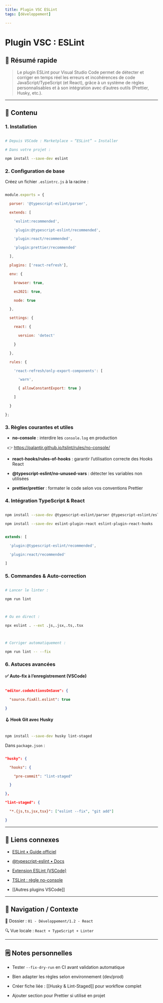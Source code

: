 ```yaml
---
title: Plugin VSC ESLint
tags: [développement]

---
```

  
# Plugin VSC : ESLint

## 🧠 Résumé rapide

  
> Le plugin ESLint pour Visual Studio Code permet de détecter et corriger en temps réel les erreurs et incohérences de code JavaScript/TypeScript (et React), grâce à un système de règles personnalisables et à son intégration avec d’autres outils (Prettier, Husky, etc.).

  
---

## 📌 Contenu

  

### 1. Installation

  

```bash

# Depuis VSCode : Marketplace → “ESLint” → Installer

# Dans votre projet :

npm install --save-dev eslint

```

  

### 2. Configuration de base

  

Créez un fichier `.eslintrc.js` à la racine :

  

```js

module.exports = {

  parser: '@typescript-eslint/parser',

  extends: [

    'eslint:recommended',

    'plugin:@typescript-eslint/recommended',

    'plugin:react/recommended',

    'plugin:prettier/recommended'

  ],

  plugins: ['react-refresh'],

  env: {

    browser: true,

    es2021: true,

    node: true

  },

  settings: {

    react: {

      version: 'detect'

    }

  },

  rules: {

    'react-refresh/only-export-components': [

      'warn',

      { allowConstantExport: true }

    ]

  }

};

```

  

### 3. Règles courantes et utiles

  

- **no-console** : interdire les `console.log` en production  

  👉 https://palantir.github.io/tslint/rules/no-console/  

- **react-hooks/rules-of-hooks** : garantir l’utilisation correcte des Hooks React  

- **@typescript-eslint/no-unused-vars** : détecter les variables non utilisées  

- **prettier/prettier** : formater le code selon vos conventions Prettier

  

### 4. Intégration TypeScript & React

  

```bash

npm install --save-dev @typescript-eslint/parser @typescript-eslint/eslint-plugin

npm install --save-dev eslint-plugin-react eslint-plugin-react-hooks

```

  

```js

extends: [

  'plugin:@typescript-eslint/recommended',

  'plugin:react/recommended'

]

```

  

### 5. Commandes & Auto-correction

  

```bash

# Lancer le linter :

npm run lint

  

# Ou en direct :

npx eslint . --ext .js,.jsx,.ts,.tsx

  

# Corriger automatiquement :

npm run lint -- --fix

```

  

### 6. Astuces avancées

  

#### ✅ Auto-fix à l’enregistrement (VSCode)

  

```json

"editor.codeActionsOnSave": {

  "source.fixAll.eslint": true

}

```

  

#### 🪝 Hook Git avec Husky

  

```bash

npm install --save-dev husky lint-staged

```

  

Dans `package.json` :

  

```json

"husky": {

  "hooks": {

    "pre-commit": "lint-staged"

  }

},

"lint-staged": {

  "*.{js,ts,jsx,tsx}": ["eslint --fix", "git add"]

}

```

  

---

  

## 🔗 Liens connexes

  

- [ESLint • Guide officiel](https://eslint.org/docs/user-guide/getting-started)  

- [@typescript-eslint • Docs](https://typescript-eslint.io/)  

- [Extension ESLint (VSCode)](https://marketplace.visualstudio.com/items?itemName=dbaeumer.vscode-eslint)  

- [TSLint : règle no-console](https://palantir.github.io/tslint/rules/no-console/)  

- [[Autres plugins VSCode]]

  

---

  

## 🧭 Navigation / Contexte

  

📂 Dossier : `01 - Développement/1.2 - React`  

🔍 Vue locale : `React + TypeScript + Linter`

  

---

  

## 🗒️ Notes personnelles

  

- Tester `--fix-dry-run` en CI avant validation automatique  

- Bien adapter les règles selon environnement (dev/prod)  

- Créer fiche liée : [[Husky & Lint-Staged]] pour workflow complet  

- Ajouter section pour Prettier si utilisé en projet